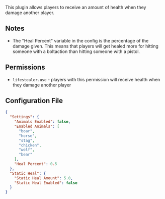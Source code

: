 This plugin allows players to receive an amount of health when they damage another player.

## Notes
- The "Heal Percent" variable in the config is the percentage of the damage given. This means that players will get healed more for hitting someone with a boltaction than hitting someone with a pistol.

## Permissions
- `lifestealer.use` - players with this permission will receive health when they damage another player

## Configuration File
```json
{
  "Settings": {
    "Animals Enabled": false,
    "Enabled Animals": [
      "boar",
      "horse",
      "stag",
      "chicken",
      "wolf",
      "bear"
    ],
    "Heal Percent": 0.5
  },
  "Static Heal": {
    "Static Heal Amount": 5.0,
    "Static Heal Enabled": false
  }
}
```
